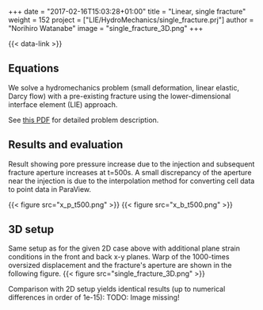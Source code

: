 +++
date = "2017-02-16T15:03:28+01:00"
title = "Linear, single fracture"
weight = 152
project = ["LIE/HydroMechanics/single_fracture.prj"]
author = "Norihiro Watanabe"
image = "single_fracture_3D.png"
+++

{{< data-link >}}

## Equations

We solve a hydromechanics problem (small deformation, linear elastic, Darcy flow) with a pre-existing fracture using the lower-dimensional interface element (LIE) approach.

See [this PDF](LIE_HM.pdf) for detailed problem description.

## Results and evaluation

Result showing pore pressure increase due to the injection and subsequent fracture aperture increases at t=500s. A small discrepancy of the aperture near the injection is due to the interpolation method for converting cell data to point data in ParaView.

{{< figure src="x_p_t500.png" >}}
{{< figure src="x_b_t500.png" >}}

## 3D setup

Same setup as for the given 2D case above with additional plane strain
conditions in the front and back x-y planes.
Warp of the 1000-times oversized displacement and the fracture's aperture are
shown in the following figure.
{{< figure src="single_fracture_3D.png" >}}

Comparison with 2D setup yields identical results (up to numerical differences
in order of 1e-15):
TODO: Image missing!
